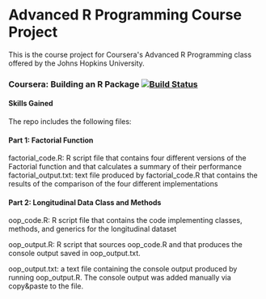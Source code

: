 # Advanced R Programming Course Project
This is the course project for Coursera's Advanced R Programming class offered by the Johns Hopkins University.

### Coursera: Building an R Package [![Build Status](https://travis-ci.org/ZeroStack/week2.svg?branch=master)](https://travis-ci.org/ZeroStack/week2)

#### Skills Gained
The repo includes the following files:

#### Part 1: Factorial Function

factorial_code.R: R script file that contains four different versions of the Factorial function and that calculates a summary of their performance
factorial_output.txt: text file produced by factorial_code.R that contains the results of the comparison of the four different implementations
#### Part 2: Longitudinal Data Class and Methods

oop_code.R: R script file that contains the code implementing classes, methods, and generics for the longitudinal dataset

oop_output.R: R script that sources oop_code.R and that produces the console output saved in oop_output.txt.

oop_output.txt: a text file containing the console output produced by running oop_output.R. The console output was added manually via copy&paste to the file.
